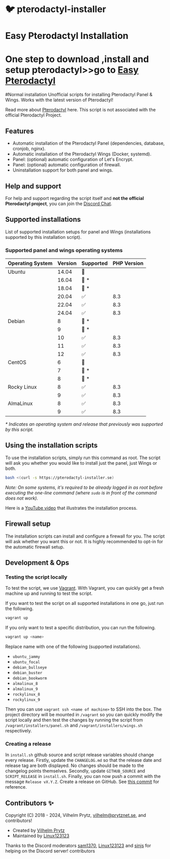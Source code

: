 # :bird: pterodactyl-installer

# Easy Pterodactyl Installation
# One step to download ,install and setup pterodactyl>>go to [Easy Pterodactyl](https://github.com/WeJZTeam/zaxx7-Pterodactyl-Auto/blob/main/QUICK-START.md)




#Normal installation
Unofficial scripts for installing Pterodactyl Panel & Wings. Works with the latest version of Pterodactyl!

Read more about [Pterodactyl](https://pterodactyl.io/) here. This script is not associated with the official Pterodactyl Project.

## Features

- Automatic installation of the Pterodactyl Panel (dependencies, database, cronjob, nginx).
- Automatic installation of the Pterodactyl Wings (Docker, systemd).
- Panel: (optional) automatic configuration of Let's Encrypt.
- Panel: (optional) automatic configuration of firewall.
- Uninstallation support for both panel and wings.

## Help and support

For help and support regarding the script itself and **not the official Pterodactyl project**, you can join the [Discord Chat](https://pterodactyl-installer.se/discord).

## Supported installations

List of supported installation setups for panel and Wings (installations supported by this installation script).

### Supported panel and wings operating systems

| Operating System | Version | Supported          | PHP Version |
| ---------------- | ------- | ------------------ | ----------- |
| Ubuntu           | 14.04   | :red_circle:       |             |
|                  | 16.04   | :red_circle: \*    |             |
|                  | 18.04   | :red_circle: \*    |             |
|                  | 20.04   | :white_check_mark: | 8.3         |
|                  | 22.04   | :white_check_mark: | 8.3         |
|                  | 24.04   | :white_check_mark: | 8.3         |
| Debian           | 8       | :red_circle: \*    |             |
|                  | 9       | :red_circle: \*    |             |
|                  | 10      | :white_check_mark: | 8.3         |
|                  | 11      | :white_check_mark: | 8.3         |
|                  | 12      | :white_check_mark: | 8.3         |
| CentOS           | 6       | :red_circle:       |             |
|                  | 7       | :red_circle: \*    |             |
|                  | 8       | :red_circle: \*    |             |
| Rocky Linux      | 8       | :white_check_mark: | 8.3         |
|                  | 9       | :white_check_mark: | 8.3         |
| AlmaLinux        | 8       | :white_check_mark: | 8.3         |
|                  | 9       | :white_check_mark: | 8.3         |

_\* Indicates an operating system and release that previously was supported by this script._

## Using the installation scripts

To use the installation scripts, simply run this command as root. The script will ask you whether you would like to install just the panel, just Wings or both.

```bash
bash <(curl -s https://pterodactyl-installer.se)
```

_Note: On some systems, it's required to be already logged in as root before executing the one-line command (where `sudo` is in front of the command does not work)._

Here is a [YouTube video](https://www.youtube.com/watch?v=E8UJhyUFoHM) that illustrates the installation process.

## Firewall setup

The installation scripts can install and configure a firewall for you. The script will ask whether you want this or not. It is highly recommended to opt-in for the automatic firewall setup.

## Development & Ops

### Testing the script locally

To test the script, we use [Vagrant](https://www.vagrantup.com). With Vagrant, you can quickly get a fresh machine up and running to test the script.

If you want to test the script on all supported installations in one go, just run the following.

```bash
vagrant up
```

If you only want to test a specific distribution, you can run the following.

```bash
vagrant up <name>
```

Replace name with one of the following (supported installations).

- `ubuntu_jammy`
- `ubuntu_focal`
- `debian_bullseye`
- `debian_buster`
- `debian_bookworm`
- `almalinux_8`
- `almalinux_9`
- `rockylinux_8`
- `rockylinux_9`

Then you can use `vagrant ssh <name of machine>` to SSH into the box. The project directory will be mounted in `/vagrant` so you can quickly modify the script locally and then test the changes by running the script from `/vagrant/installers/panel.sh` and `/vagrant/installers/wings.sh` respectively.

### Creating a release

In `install.sh` github source and script release variables should change every release. Firstly, update the `CHANGELOG.md` so that the release date and release tag are both displayed. No changes should be made to the changelog points themselves. Secondly, update `GITHUB_SOURCE` and `SCRIPT_RELEASE` in `install.sh`. Finally, you can now push a commit with the message `Release vX.Y.Z`. Create a release on GitHub. See [this commit](https://github.com/pterodactyl-installer/pterodactyl-installer/commit/90aaae10785f1032fdf90b216a4a8d8ca64e6d44) for reference.

## Contributors ✨

Copyright (C) 2018 - 2024, Vilhelm Prytz, <vilhelm@prytznet.se>, and contributors!

- Created by [Vilhelm Prytz](https://github.com/vilhelmprytz)
- Maintained by [Linux123123](https://github.com/Linux123123)

Thanks to the Discord moderators [sam1370](https://github.com/sam1370), [Linux123123](https://github.com/Linux123123) and [sinjs](https://github.com/sinjs) for helping on the Discord server!
contributors
